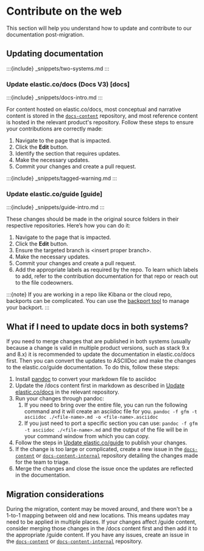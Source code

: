 # Contribute on the web

This section will help you understand how to update and contribute to our documentation post-migration.

## Updating documentation

:::{include} _snippets/two-systems.md
:::

### Update elastic.co/docs (Docs V3) [docs]

:::{include} _snippets/docs-intro.md
:::

For content hosted on elastic.co/docs, most conceptual and narrative content is stored in the [`docs-content`](https://github.com/elastic/docs-content) repository, and most reference content is hosted in the relevant product's repository. Follow these steps to ensure your contributions are correctly made:

1. Navigate to the page that is impacted.  
2. Click the **Edit** button.  
3. Identify the section that requires updates.  
4. Make the necessary updates.  
5. Commit your changes and create a pull request.

:::{include} _snippets/tagged-warning.md
:::

### Update elastic.co/guide [guide]

:::{include} _snippets/guide-intro.md
:::

These changes should be made in the original source folders in their respective repositories. Here’s how you can do it:

1. Navigate to the page that is impacted.  
2. Click the **Edit** button.  
3. Ensure the targeted branch is \<insert proper branch\>.  
4. Make the necessary updates.  
5. Commit your changes and create a pull request.  
6. Add the appropriate labels as required by the repo. To learn which labels to add, refer to the contribution documentation for that repo or reach out to the file codeowners.

:::{note}
If you are working in a repo like Kibana or the cloud repo, backports can be complicated. You can use the [backport tool](https://github.com/sorenlouv/backport) to manage your backport.
:::

## What if I need to update docs in both systems?

If you need to merge changes that are published in both systems (usually because a change is valid in multiple product versions, such as stack 9.x and 8.x) it is recommended to update the documentation in elastic.co/docs first. Then you can convert the updates to ASCIIDoc and make the changes to the elastic.co/guide documentation. To do this, follow these steps:

1. Install [pandoc](https://pandoc.org/installing.html) to convert your markdown file to asciidoc  
2. Update the /docs content first in markdown as described in [Update elastic.co/docs](#docs) in the relevant repository.  
3. Run your changes through pandoc:  
   1. If you need to bring over the entire file, you can run the following command and it will create an asciidoc file for you. `pandoc -f gfm -t asciidoc ./<file-name>.md -o <file-name>.asciidoc`  
   2. If you just need to port a specific section you can use: `pandoc -f gfm -t asciidoc ./<file-name>.md` and the output of the file will be in your command window from which you can copy.  
4. Follow the steps in [Update elastic.co/guide](#guide) to publish your changes.   
5. If the change is too large or complicated, create a new issue in the [`docs-content`](https://github.com/elastic/docs-content) or [`docs-content-internal`](https://github.com/elastic/docs-content-internal) repository detailing the changes made for the team to triage.  
6. Merge the changes and close the issue once the updates are reflected in the documentation.

## Migration considerations

During the migration, content may be moved around, and there won't be a 1-to-1 mapping between old and new locations. This means updates may need to be applied in multiple places. If your changes affect /guide content, consider merging those changes in the /docs content first and then add it to the appropriate /guide content. If you have any issues, create an issue in the [`docs-content`](https://github.com/elastic/docs-content) or [`docs-content-internal`](https://github.com/elastic/docs-content-internal) repository.